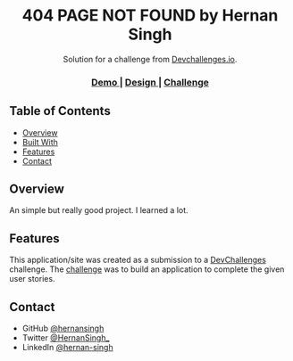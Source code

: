 <!-- Please update value in the {}  -->

<h1 align="center">404 PAGE NOT FOUND by Hernan Singh</h1>

<div align="center">
   Solution for a challenge from  <a href="http://devchallenges.io" target="_blank">Devchallenges.io</a>.
</div>

<div align="center">
  <h3>
    <a href="https://{your-demo-link.your-domain}">
      Demo
    </a>
    <span> | </span>
    <a href="https://www.figma.com/file/QeKWLNhB13zDjJzqR22TKE/404-page-challenge?node-id=0%3A1">
      Design
    </a>
    <span> | </span>
    <a href="https://devchallenges.io/challenges/wBunSb7FPrIepJZAg0sY">
      Challenge
    </a>
  </h3>
</div>

<!-- TABLE OF CONTENTS -->

## Table of Contents

- [Overview](#overview)
- [Built With](#built-with)
- [Features](#features)
- [Contact](#contact)

<!-- OVERVIEW -->

## Overview

An simple but really good project. I learned a lot.

## Features

This application/site was created as a submission to a [DevChallenges](https://devchallenges.io/challenges) challenge. The [challenge](https://devchallenges.io/challenges/wBunSb7FPrIepJZAg0sY) was to build an application to complete the given user stories.

## Contact

- GitHub [@hernansingh](https://github.com/hernansingh)
- Twitter [@HernanSingh_](https://twitter.com/HernanSingh_)
- LinkedIn [@hernan-singh](https://www.linkedin.com/in/hernan-singh)
